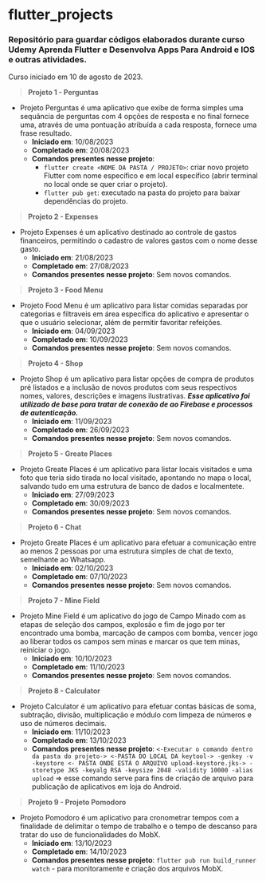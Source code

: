 # flutter_projects
### Repositório para guardar códigos elaborados durante curso Udemy Aprenda Flutter e Desenvolva Apps Para Android e IOS e outras atividades.

Curso iniciado em 10 de agosto de 2023.

> **Projeto 1 - Perguntas**

* Projeto Perguntas é uma aplicativo que exibe de forma simples uma sequância de perguntas com 4 opções de resposta e no final fornece uma, através de uma pontuação atribuída a cada resposta, fornece uma frase resultado.
    - **Iniciado em**: 10/08/2023
    - **Completado em**: 20/08/2023
    - **Comandos presentes nesse projeto**: 
        - `flutter create <NOME DA PASTA / PROJETO>`: criar novo projeto Flutter com nome específico e em local específico (abrir terminal no local onde se quer criar o projeto).
        - `flutter pub get`: executado na pasta do projeto para baixar dependências do projeto.

> **Projeto 2 - Expenses**

* Projeto Expenses é um aplicativo destinado ao controle de gastos financeiros, permitindo o cadastro de valores gastos com o nome desse gasto.
    - **Iniciado em**: 21/08/2023
    - **Completado em**: 27/08/2023
    - **Comandos presentes nesse projeto**: Sem novos comandos.

> **Projeto 3 - Food Menu**

* Projeto Food Menu é um aplicativo para listar comidas separadas por categorias e filtraveis em área específica do aplicativo e apresentar o que o usuário selecionar, além de permitir favoritar refeições.
    - **Iniciado em**: 04/09/2023
    - **Completado em**: 10/09/2023
    - **Comandos presentes nesse projeto**: Sem novos comandos.

> **Projeto 4 - Shop**

* Projeto Shop é um aplicativo para listar opções de compra de produtos pré listados e a inclusão de novos produtos com seus respectivos nomes, valores, descrições e imagens ilustrativas. 
***Esse aplicativo foi utilizado de base para tratar de conexão de ao Firebase e processos de autenticação.***
    - **Iniciado em**: 11/09/2023
    - **Completado em**: 26/09/2023
    - **Comandos presentes nesse projeto**: Sem novos comandos.

> **Projeto 5 - Greate Places**

* Projeto Greate Places é um aplicativo para listar locais visitados e uma foto que teria sido tirada no local visitado, apontando no mapa o local, salvando tudo em uma estrutura de banco de dados e localmentete. 
    - **Iniciado em**: 27/09/2023
    - **Completado em**: 30/09/2023
    - **Comandos presentes nesse projeto**: Sem novos comandos.

> **Projeto 6 - Chat**

* Projeto Greate Places é um aplicativo para efetuar a comunicação entre ao menos 2 pessoas por uma estrutura simples de chat de texto, semelhante ao Whatsapp. 
    - **Iniciado em**: 02/10/2023
    - **Completado em**: 07/10/2023
    - **Comandos presentes nesse projeto**: Sem novos comandos.

> **Projeto 7 - Mine Field**

* Projeto Mine Field é um aplicativo do jogo de Campo Minado com as etapas de seleção dos campos, explosão e fim de jogo por ter encontrado uma bomba, marcação de campos com bomba, vencer jogo ao liberar todos os campos sem minas e marcar os que tem minas, reiniciar o jogo. 
    - **Iniciado em**: 10/10/2023
    - **Completado em**: 11/10/2023
    - **Comandos presentes nesse projeto**: Sem novos comandos.

> **Projeto 8 - Calculator**

* Projeto Calculator é um aplicativo para efetuar contas básicas de soma, subtração, divisão, multiplicação e módulo com limpeza de números e uso de números decimais. 
    - **Iniciado em**: 11/10/2023
    - **Completado em**: 13/10/2023
    - **Comandos presentes nesse projeto**: `<-Executar o comando dentro da pasta do projeto-> <-PASTA DO LOCAL DA keytool-> -genkey -v -keystore <- PASTA ONDE ESTÁ O ARQUIVO upload-keystore.jks-> -storetype JKS -keyalg RSA -keysize 2048 -validity 10000 -alias upload` => esse comando serve para fins de criação de arquivo para publicação de aplicativos em loja do Android.

> **Projeto 9 - Projeto Pomodoro**

* Projeto Pomodoro é um aplicativo para cronometrar tempos com a finalidade de delimitar o tempo de trabalho e o tempo de descanso para tratar do uso de funcionalidades do MobX.
    - **Iniciado em**: 13/10/2023
    - **Completado em**: 14/10/2023
    - **Comandos presentes nesse projeto**: `flutter pub run build_runner watch` - para monitoramente e criação dos arquivos MobX.